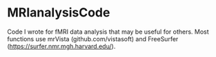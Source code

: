 # MRIanalysisCode
Code I wrote for fMRI data analysis that may be useful for others. Most functions use mrVista (github.com/vistasoft) and FreeSurfer (https://surfer.nmr.mgh.harvard.edu/).
